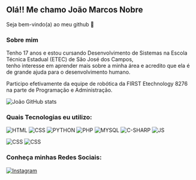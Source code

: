 ## Olá!! Me chamo João Marcos Nobre
Seja bem-vindo(a) ao meu github 👋

### Sobre mim
Tenho 17 anos e estou cursando Desenvolvimento de Sistemas na Escola Técnica Estadual (ETEC) de São José dos Campos, <br/> tenho interesse em aprender mais sobre a minha área e acredito que ela é de grande ajuda para o desenvolvimento humano. <br>

Participo efetivamente da equipe de robótica da FIRST Etechnology 8276 na parte de Programação e Administração.

![João GitHub stats](https://github-readme-stats.vercel.app/api?username=JoaoMNobre12&show_icons=true&theme=tokyonight) 

### Quais Tecnologias eu utilizo:

![HTML](https://img.shields.io/badge/HTML-239120?style=for-the-badge&logo=html5&logoColor=white
)
![CSS](https://img.shields.io/badge/CSS-239120?&style=for-the-badge&logo=css3&logoColor=white
)
![PYTHON](https://img.shields.io/badge/Python-14354C?style=for-the-badge&logo=python&logoColor=white
)
![PHP](https://img.shields.io/badge/PHP-777BB4?style=for-the-badge&logo=php&logoColor=white
)
![MYSQL](https://img.shields.io/badge/MySQL-00000F?style=for-the-badge&logo=mysql&logoColor=white
)
![C-SHARP](https://img.shields.io/badge/C%23-239120?style=for-the-badge&logo=c-sharp&logoColor=white
)
![JS](\https://img.shields.io/badge/logo-javascript-blue?logo=javascript
)

![CSS](https://img.shields.io/badge/Microsoft_PowerPoint-B7472A?style=for-the-badge&logo=microsoft-powerpoint&logoColor=white
)
![CSS](https://img.shields.io/badge/Microsoft_Word-2B579A?style=for-the-badge&logo=microsoft-word&logoColor=white
)

### Conheça minhas Redes Sociais:

[![Instagram](https://img.shields.io/badge/Instagram-E4405F?style=for-the-badge&logo=instagram&logoColor=white
)](https://www.instagram.com/jmarcosnobre/)
